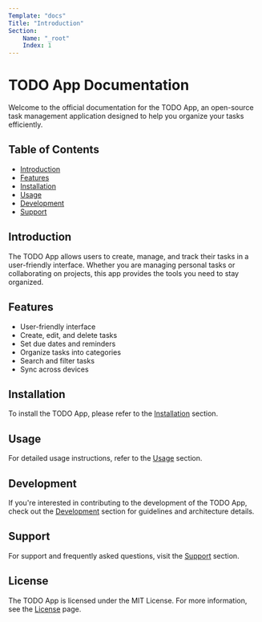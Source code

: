 ```yaml
---
Template: "docs"
Title: "Introduction"
Section:
    Name: "_root"
    Index: 1
---
```

# TODO App Documentation

Welcome to the official documentation for the TODO App, an open-source task management application designed to help you organize your tasks efficiently.

## Table of Contents

- [Introduction](../index.html)
- [Features](../usage/features.html)
- [Installation](../installation/installation.html)
- [Usage](../usage/usage.html)
- [Development](../development/contributing.html)
- [Support](../support/faq.html)

## Introduction

The TODO App allows users to create, manage, and track their tasks in a user-friendly interface. Whether you are managing personal tasks or collaborating on projects, this app provides the tools you need to stay organized.

## Features

- User-friendly interface
- Create, edit, and delete tasks
- Set due dates and reminders
- Organize tasks into categories
- Search and filter tasks
- Sync across devices

## Installation

To install the TODO App, please refer to the [Installation](../installation/installation.html) section.

## Usage

For detailed usage instructions, refer to the [Usage](../usage/usage.html) section.

## Development

If you're interested in contributing to the development of the TODO App, check out the [Development](../development/contributing.html) section for guidelines and architecture details.

## Support

For support and frequently asked questions, visit the [Support](../support/faq.html) section.

## License

The TODO App is licensed under the MIT License. For more information, see the [License](../license.html) page.